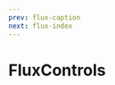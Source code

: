 ```yaml
---
prev: flux-caption
next: flux-index
---
```


# FluxControls

<ClientOnly>
   <demos-vue-flux-flux-controls />
</ClientOnly>
